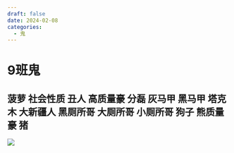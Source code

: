 ```yaml
---
draft: false
date: 2024-02-08 
categories:
  - 鬼
---
```


# 9班鬼

## 菠萝 社会性质 丑人 高质量豪 分磊 灰马甲 黑马甲 塔克木 大新疆人 黑厕所哥 大厕所哥 小厕所哥 狗子 熊质量豪 猪

![](https://pic.imgdb.cn/item/65c3b92b9f345e8d039093a7.png)